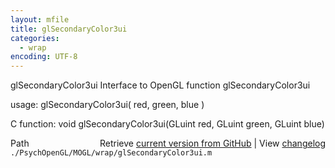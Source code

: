 ```yaml
---
layout: mfile
title: glSecondaryColor3ui
categories:
  - wrap
encoding: UTF-8
---
```


glSecondaryColor3ui  Interface to OpenGL function glSecondaryColor3ui  

usage:  glSecondaryColor3ui( red, green, blue )  

C function:  void glSecondaryColor3ui(GLuint red, GLuint green, GLuint blue)  


<div class="code_header" style="text-align:right;">
  <span style="float:left;">Path&nbsp;&nbsp;</span> <span class="counter">Retrieve <a href=
  "https://raw.github.com/Psychtoolbox-3/Psychtoolbox-3/beta/./PsychOpenGL/MOGL/wrap/glSecondaryColor3ui.m">current version from GitHub</a> | View <a href=
  "https://github.com/Psychtoolbox-3/Psychtoolbox-3/commits/beta/./PsychOpenGL/MOGL/wrap/glSecondaryColor3ui.m">changelog</a></span>
</div>
<div class="code">
  <code>./PsychOpenGL/MOGL/wrap/glSecondaryColor3ui.m</code>
</div>
